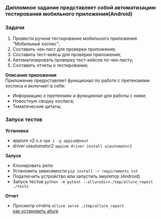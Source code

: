 <!-- ![visitor badge](https://visitor-badge-reloaded.herokuapp.com/badge?page_id=cromax-max/diploma-project&color=55acb7&style=flat&logo=Github&text=Welcome!) -->
### Дипломное задание представляет собой автоматизацию тестирования мобильного приложения(Android)

### Задачи
1. Провести ручное тестирование мобильного приложения "Мобильный хоспис";
2. Составить чек-лист для проверки приложения;
3. Составить тест-кейсы для проверки приложения;
4. Автоматизировать проверку тест-кейсов по чек-листу;
5. Составить отчеты о тестировании;

__Описание приложения__  
Приложение предоставляет функционал по работе с претензиями хосписа и включает в себя:

- Информацию о претензиях и функционал для работы с ними;
- Новостную сводку хосписа;
- Тематические цитаты;

### Запуск тестов
__Установка__  
- appium v2.x.x `npm i -g appium@next`
- driver uiautomator2 `appium driver install uiautomator2`

__Запуск__  
- Клонировать репо
- Установить зависимости `pip install -r requirements.txt`
- Подключить устройство или запустить эмулятор (Android)
- Запуск тестов `python -m pytest --alluredir=./tmp/allure_report ./tests`

__Отчет__
- Просмотр отчёта `allure serve ./tmp/allure_report`  
  [как установить allure](https://docs.qameta.io/allure-report/#_installing_a_commandline)
